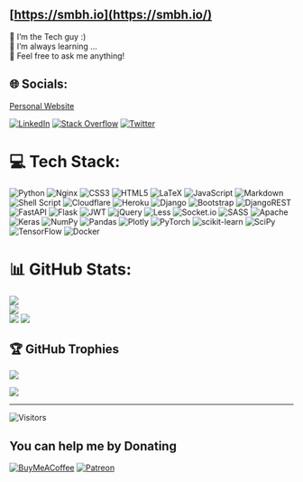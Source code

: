 ## [https://smbh.io](https://smbh.io/)

🔭 I’m the Tech guy :)<br>
🌱 I’m always learning ...<br>
💬 Feel free to ask me anything!<br>


## 🌐 Socials:
[Personal Website](https://smbh.io/)<br>

[![LinkedIn](https://img.shields.io/badge/LinkedIn-%230077B5.svg?logo=linkedin&logoColor=white)](https://linkedin.com/in/seyed-mohammad-bagher-hosseini-b64068155) [![Stack Overflow](https://img.shields.io/badge/-Stackoverflow-FE7A16?logo=stack-overflow&logoColor=white)](https://stackoverflow.com/users/12083682) [![Twitter](https://img.shields.io/badge/Twitter-%231DA1F2.svg?logo=Twitter&logoColor=white)](https://twitter.com/smb_h) 

# 💻 Tech Stack:
![Python](https://img.shields.io/badge/python-3670A0?style=for-the-badge&logo=python&logoColor=ffdd54) ![Nginx](https://img.shields.io/badge/nginx-%23009639.svg?style=for-the-badge&logo=nginx&logoColor=white) ![CSS3](https://img.shields.io/badge/css3-%231572B6.svg?style=for-the-badge&logo=css3&logoColor=white) ![HTML5](https://img.shields.io/badge/html5-%23E34F26.svg?style=for-the-badge&logo=html5&logoColor=white) ![LaTeX](https://img.shields.io/badge/latex-%23008080.svg?style=for-the-badge&logo=latex&logoColor=white) ![JavaScript](https://img.shields.io/badge/javascript-%23323330.svg?style=for-the-badge&logo=javascript&logoColor=%23F7DF1E) ![Markdown](https://img.shields.io/badge/markdown-%23000000.svg?style=for-the-badge&logo=markdown&logoColor=white) ![Shell Script](https://img.shields.io/badge/shell_script-%23121011.svg?style=for-the-badge&logo=gnu-bash&logoColor=white) ![Cloudflare](https://img.shields.io/badge/Cloudflare-F38020?style=for-the-badge&logo=Cloudflare&logoColor=white) ![Heroku](https://img.shields.io/badge/heroku-%23430098.svg?style=for-the-badge&logo=heroku&logoColor=white) ![Django](https://img.shields.io/badge/django-%23092E20.svg?style=for-the-badge&logo=django&logoColor=white) ![Bootstrap](https://img.shields.io/badge/bootstrap-%23563D7C.svg?style=for-the-badge&logo=bootstrap&logoColor=white) ![DjangoREST](https://img.shields.io/badge/DJANGO-REST-ff1709?style=for-the-badge&logo=django&logoColor=white&color=ff1709&labelColor=gray) ![FastAPI](https://img.shields.io/badge/FastAPI-005571?style=for-the-badge&logo=fastapi) ![Flask](https://img.shields.io/badge/flask-%23000.svg?style=for-the-badge&logo=flask&logoColor=white) ![JWT](https://img.shields.io/badge/JWT-black?style=for-the-badge&logo=JSON%20web%20tokens) ![jQuery](https://img.shields.io/badge/jquery-%230769AD.svg?style=for-the-badge&logo=jquery&logoColor=white) ![Less](https://img.shields.io/badge/less-2B4C80?style=for-the-badge&logo=less&logoColor=white) ![Socket.io](https://img.shields.io/badge/Socket.io-black?style=for-the-badge&logo=socket.io&badgeColor=010101) ![SASS](https://img.shields.io/badge/SASS-hotpink.svg?style=for-the-badge&logo=SASS&logoColor=white) ![Apache](https://img.shields.io/badge/apache-%23D42029.svg?style=for-the-badge&logo=apache&logoColor=white) ![Keras](https://img.shields.io/badge/Keras-%23D00000.svg?style=for-the-badge&logo=Keras&logoColor=white) ![NumPy](https://img.shields.io/badge/numpy-%23013243.svg?style=for-the-badge&logo=numpy&logoColor=white) ![Pandas](https://img.shields.io/badge/pandas-%23150458.svg?style=for-the-badge&logo=pandas&logoColor=white) ![Plotly](https://img.shields.io/badge/Plotly-%233F4F75.svg?style=for-the-badge&logo=plotly&logoColor=white) ![PyTorch](https://img.shields.io/badge/PyTorch-%23EE4C2C.svg?style=for-the-badge&logo=PyTorch&logoColor=white) ![scikit-learn](https://img.shields.io/badge/scikit--learn-%23F7931E.svg?style=for-the-badge&logo=scikit-learn&logoColor=white) ![SciPy](https://img.shields.io/badge/SciPy-%230C55A5.svg?style=for-the-badge&logo=scipy&logoColor=%white) ![TensorFlow](https://img.shields.io/badge/TensorFlow-%23FF6F00.svg?style=for-the-badge&logo=TensorFlow&logoColor=white) ![Docker](https://img.shields.io/badge/docker-%230db7ed.svg?style=for-the-badge&logo=docker&logoColor=white)
# 📊 GitHub Stats:
![](https://github-readme-stats-sigma-five.vercel.app/api?username=smb-h&theme=tokyonight&hide_border=true&include_all_commits=false&count_private=true)<br/>
![](https://github-readme-streak-stats.herokuapp.com/?user=smb-h&theme=tokyonight&hide_border=true)<br/>
![](https://github-readme-stats-sigma-five.vercel.app/api/top-langs/?username=smb-h&theme=tokyonight&hide_border=true&include_all_commits=false&count_private=true&layout=compact)
![](https://github-contributor-stats.vercel.app/api?username=smb-h)

## 🏆 GitHub Trophies
![](https://github-profile-trophy.vercel.app/?username=smb-h&theme=discord&no-frame=true&no-bg=true&margin-w=4)

![](https://quotes-github-readme.vercel.app/api?type=horizontal&theme=tokyonight)

<!-- ### 😂 Random Dev Meme -->
<!-- <img src="https://random-memer.herokuapp.com/" width="512px"/> -->

---
![Visitors](https://visitor-badge.glitch.me/badge?page_id=smb-h&left_color=gray&right_color=aqua)

  ## You can help me by Donating
  [![BuyMeACoffee](https://img.shields.io/badge/Buy%20Me%20a%20Coffee-ffdd00?style=for-the-badge&logo=buy-me-a-coffee&logoColor=black)](https://buymeacoffee.com/smbh) [![Patreon](https://img.shields.io/badge/Patreon-F96854?style=for-the-badge&logo=patreon&logoColor=white)](https://patreon.com/smbh) 

  
<!-- Proudly created with GPRM ( https://gprm.itsvg.in ) -->

<!--
- 🔭 I’m currently working on ...
- 🌱 I’m currently learning ...
- 👯 I’m looking to collaborate on ...
- 🤔 I’m looking for help with ...
- 💬 Ask me about ...
- 📫 How to reach me: ...
- 😄 Pronouns: ...
- ⚡ Fun fact: ...
-->
